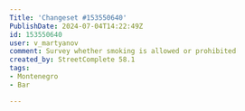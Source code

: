 ```yaml
---
Title: 'Changeset #153550640'
PublishDate: 2024-07-04T14:22:49Z
id: 153550640
user: v_martyanov
comment: Survey whether smoking is allowed or prohibited
created_by: StreetComplete 58.1
tags:
- Montenegro
- Bar

---
```

